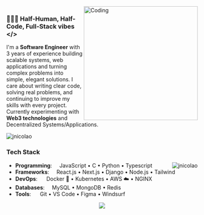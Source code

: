 <img align="right" alt="Coding" width="300" src="https://i.pinimg.com/originals/cd/59/d6/cd59d626dc86397fe45080e6e9c7027d.gif">

### 👨🏻‍💻 Half-Human, Half-Code, Full-Stack vibes </>

I'm a **Software Engineer** with 3 years of experience building scalable systems, web applications and turning complex problems into simple, elegant solutions. I care about writing clear code, solving real problems, and continuing to improve my skills with every project. Currently experimenting with **Web3 technologies** and Decentralized Systems/Applications.

<p align="left"> <img src="https://komarev.com/ghpvc/?username=jnicolao&label=Profile%20views&color=0e75b6&style=flat" alt="jnicolao" /> </p>

### Tech Stack

<img align="right" src="https://github-readme-stats.vercel.app/api/top-langs?username=jnicolao&show_icons=true&locale=en&layout=compact" alt="jnicolao" />

- **Programming**: &nbsp;&nbsp;&nbsp; JavaScript • C • Python • Typescript
- **Frameworks**: &nbsp;&nbsp;&nbsp; React.js • Next.js • Django • Node.js • Tailwind
- **DevOps**: &nbsp;&nbsp;&nbsp;&nbsp; Docker 🐳 • Kubernetes • AWS ☁️ • NGINX
- **Databases**: &nbsp;&nbsp;&nbsp; MySQL • MongoDB • Redis
- **Tools**: &nbsp;&nbsp;&nbsp;&nbsp; Git • VS Code • Figma • Windsurf

<p align="center">
  <img src="https://capsule-render.vercel.app/api?type=waving&color=gradient&height=65&section=footer"/>
</p>
